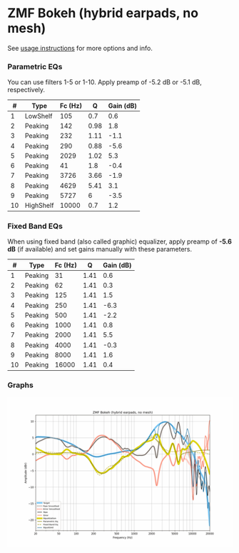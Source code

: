 # ZMF Bokeh (hybrid earpads, no mesh)
See [usage instructions](https://github.com/jaakkopasanen/AutoEq#usage) for more options and info.

### Parametric EQs
You can use filters 1-5 or 1-10. Apply preamp of -5.2 dB or -5.1 dB, respectively.

|   # | Type      |   Fc (Hz) |    Q |   Gain (dB) |
|-----|-----------|-----------|------|-------------|
|   1 | LowShelf  |       105 | 0.7  |         0.6 |
|   2 | Peaking   |       142 | 0.98 |         1.8 |
|   3 | Peaking   |       232 | 1.11 |        -1.1 |
|   4 | Peaking   |       290 | 0.88 |        -5.6 |
|   5 | Peaking   |      2029 | 1.02 |         5.3 |
|   6 | Peaking   |        41 | 1.8  |        -0.4 |
|   7 | Peaking   |      3726 | 3.66 |        -1.9 |
|   8 | Peaking   |      4629 | 5.41 |         3.1 |
|   9 | Peaking   |      5727 | 6    |        -3.5 |
|  10 | HighShelf |     10000 | 0.7  |         1.2 |

### Fixed Band EQs
When using fixed band (also called graphic) equalizer, apply preamp of **-5.6 dB** (if available) and set gains manually with these parameters.

|   # | Type    |   Fc (Hz) |    Q |   Gain (dB) |
|-----|---------|-----------|------|-------------|
|   1 | Peaking |        31 | 1.41 |         0.6 |
|   2 | Peaking |        62 | 1.41 |         0.3 |
|   3 | Peaking |       125 | 1.41 |         1.5 |
|   4 | Peaking |       250 | 1.41 |        -6.3 |
|   5 | Peaking |       500 | 1.41 |        -2.2 |
|   6 | Peaking |      1000 | 1.41 |         0.8 |
|   7 | Peaking |      2000 | 1.41 |         5.5 |
|   8 | Peaking |      4000 | 1.41 |        -0.3 |
|   9 | Peaking |      8000 | 1.41 |         1.6 |
|  10 | Peaking |     16000 | 1.41 |         0.4 |

### Graphs
![](./ZMF%20Bokeh%20(hybrid%20earpads,%20no%20mesh).png)
